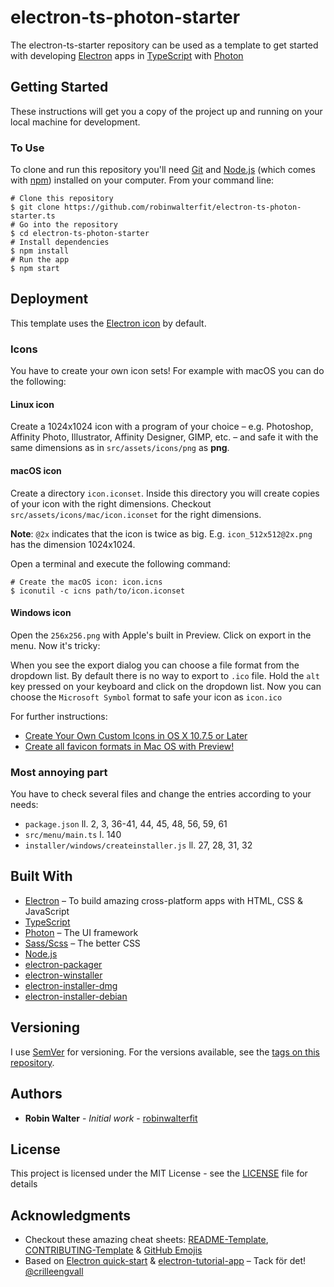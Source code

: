 # electron-ts-photon-starter

The electron-ts-starter repository can be used as a template to get started with developing [Electron](https://electronjs.org/) apps in [TypeScript](https://www.typescriptlang.org/) with [Photon](http://photonkit.com/)

## Getting Started

These instructions will get you a copy of the project up and running on your local machine for development.

### To Use

To clone and run this repository you'll need [Git](https://git-scm.com/) and [Node.js](https://nodejs.org/en/download/) (which comes with [npm](http://npmjs.com/)) installed on your computer. From your command line:

```
# Clone this repository
$ git clone https://github.com/robinwalterfit/electron-ts-photon-starter.ts
# Go into the repository
$ cd electron-ts-photon-starter
# Install dependencies
$ npm install
# Run the app
$ npm start
```

## Deployment

This template uses the [Electron icon](https://github.com/electron/electron/blob/master/default_app/icon.png) by default.

### Icons

You have to create your own icon sets! For example with macOS you can do the following:

#### Linux icon

Create a 1024x1024 icon with a program of your choice – e.g. Photoshop, Affinity Photo, Illustrator, Affinity Designer, GIMP, etc. – and safe it with the same dimensions as in `src/assets/icons/png` as **png**.

#### macOS icon

Create a directory `icon.iconset`. Inside this directory you will create copies of your icon with the right dimensions. Checkout `src/assets/icons/mac/icon.iconset` for the right dimensions.

**Note**: `@2x` indicates that the icon is twice as big. E.g. `icon_512x512@2x.png` has the dimension 1024x1024.

Open a terminal and execute the following command:

```
# Create the macOS icon: icon.icns
$ iconutil -c icns path/to/icon.iconset
```

#### Windows icon

Open the `256x256.png` with Apple's built in Preview. Click on export in the menu. Now it's tricky:

When you see the export dialog you can choose a file format from the dropdown list. By default there is no way to export to `.ico` file. Hold the `alt` key pressed on your keyboard and click on the dropdown list. Now you can choose the `Microsoft Symbol` format to safe your icon as `icon.ico`


For further instructions:

* [Create Your Own Custom Icons in OS X 10.7.5 or Later](https://blog.macsales.com/28492-create-your-own-custom-icons-in-10-7-5-or-later)
* [Create all favicon formats in Mac OS with Preview!](https://coderwall.com/p/89p9kw/create-all-favicon-formats-in-mac-os-with-preview)

### Most annoying part

You have to check several files and change the entries according to your needs:

* `package.json` ll. 2, 3, 36-41, 44, 45, 48, 56, 59, 61
* `src/menu/main.ts` l. 140
* `installer/windows/createinstaller.js` ll. 27, 28, 31, 32

## Built With

* [Electron](https://electronjs.org/) – To build amazing cross-platform apps with HTML, CSS & JavaScript
* [TypeScript](https://www.typescriptlang.org/)
* [Photon](http://photonkit.com/) – The UI framework
* [Sass/Scss](http://sass-lang.com) – The better CSS
* [Node.js](https://nodejs.org/)
* [electron-packager](https://github.com/electron-userland/electron-packager)
* [electron-winstaller](https://github.com/electron/windows-installer)
* [electron-installer-dmg](https://github.com/mongodb-js/electron-installer-dmg)
* [electron-installer-debian](https://github.com/unindented/electron-installer-debian)

## Versioning

I use [SemVer](http://semver.org/) for versioning. For the versions available, see the [tags on this repository](https://github.com/robinwalterfit/electron-ts-photon-starter/tags).

## Authors

* **Robin Walter** - *Initial work* - [robinwalterfit](https://github.com/robinwalterfit)

## License

This project is licensed under the MIT License - see the [LICENSE](LICENSE) file for details

## Acknowledgments

* Checkout these amazing cheat sheets: [README-Template](https://gist.github.com/PurpleBooth/109311bb0361f32d87a2), [CONTRIBUTING-Template](https://gist.github.com/PurpleBooth/b24679402957c63ec426) & [GitHub Emojis](https://gist.github.com/rxaviers/7360908)
* Based on [Electron quick-start](https://github.com/electron/electron-quick-start) & [electron-tutorial-app](https://github.com/crilleengvall/electron-tutorial-app) – Tack för det! [@crilleengvall](https://github.com/crilleengvall/)
